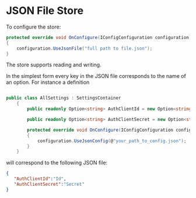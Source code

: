 # JSON File Store

To configure the store:

```csharp
protected override void OnConfigure(IConfigConfiguration configuration)
{
    configuration.UseJsonFile("full path to file.json");
}
```

The store supports reading and writing.

In the simplest form every key in the JSON file corresponds to the name of an option. For instance a definition

```csharp

public class AllSettings : SettingsContainer
    {
        public readonly Option<string> AuthClientId = new Option<string>("Id");

        public readonly Option<string> AuthClientSecret = new Option<string>("Secret");

        protected override void OnConfigure(IConfigConfiguration configuration)
        {
            configuration.UseJsonConfig(@"your_path_to_config.json");
        }
    }
```

will correspond to the following JSON file:

``` json
{
   "AuthClientId":"Id",
   "AuthClientSecret":"Secret"
}
```